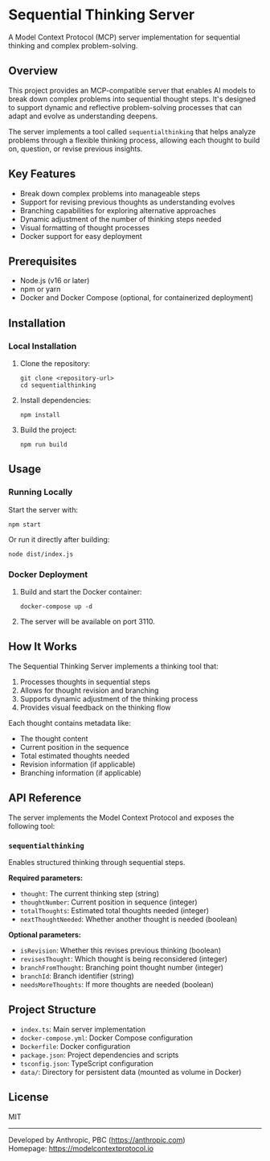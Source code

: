 # Sequential Thinking Server

A Model Context Protocol (MCP) server implementation for sequential thinking and complex problem-solving.

## Overview

This project provides an MCP-compatible server that enables AI models to break down complex problems into sequential thought steps. It's designed to support dynamic and reflective problem-solving processes that can adapt and evolve as understanding deepens.

The server implements a tool called `sequentialthinking` that helps analyze problems through a flexible thinking process, allowing each thought to build on, question, or revise previous insights.

## Key Features

- Break down complex problems into manageable steps
- Support for revising previous thoughts as understanding evolves
- Branching capabilities for exploring alternative approaches
- Dynamic adjustment of the number of thinking steps needed
- Visual formatting of thought processes
- Docker support for easy deployment

## Prerequisites

- Node.js (v16 or later)
- npm or yarn
- Docker and Docker Compose (optional, for containerized deployment)

## Installation

### Local Installation

1. Clone the repository:
   ```
   git clone <repository-url>
   cd sequentialthinking
   ```

2. Install dependencies:
   ```
   npm install
   ```

3. Build the project:
   ```
   npm run build
   ```

## Usage

### Running Locally

Start the server with:

```
npm start
```

Or run it directly after building:

```
node dist/index.js
```

### Docker Deployment

1. Build and start the Docker container:
   ```
   docker-compose up -d
   ```

2. The server will be available on port 3110.

## How It Works

The Sequential Thinking Server implements a thinking tool that:

1. Processes thoughts in sequential steps
2. Allows for thought revision and branching
3. Supports dynamic adjustment of the thinking process
4. Provides visual feedback on the thinking flow

Each thought contains metadata like:
- The thought content
- Current position in the sequence
- Total estimated thoughts needed
- Revision information (if applicable)
- Branching information (if applicable)

## API Reference

The server implements the Model Context Protocol and exposes the following tool:

### `sequentialthinking`

Enables structured thinking through sequential steps.

**Required parameters:**
- `thought`: The current thinking step (string)
- `thoughtNumber`: Current position in sequence (integer)
- `totalThoughts`: Estimated total thoughts needed (integer)
- `nextThoughtNeeded`: Whether another thought is needed (boolean)

**Optional parameters:**
- `isRevision`: Whether this revises previous thinking (boolean)
- `revisesThought`: Which thought is being reconsidered (integer)
- `branchFromThought`: Branching point thought number (integer)
- `branchId`: Branch identifier (string)
- `needsMoreThoughts`: If more thoughts are needed (boolean)

## Project Structure

- `index.ts`: Main server implementation
- `docker-compose.yml`: Docker Compose configuration
- `Dockerfile`: Docker configuration
- `package.json`: Project dependencies and scripts
- `tsconfig.json`: TypeScript configuration
- `data/`: Directory for persistent data (mounted as volume in Docker)

## License

MIT

---

Developed by Anthropic, PBC (https://anthropic.com)  
Homepage: https://modelcontextprotocol.io